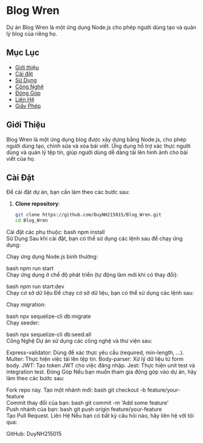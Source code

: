 # Blog Wren  

Dự án Blog Wren là một ứng dụng Node.js cho phép người dùng tạo và quản lý blog của riêng họ.   

## Mục Lục  

- [Giới thiệu](#giới-thiệu)  
- [Cài đặt](#cài-đặt)  
- [Sử Dụng](#sử-dụng)  
- [Công Nghệ](#công-nghệ)  
- [Đóng Góp](#đóng-góp)  
- [Liên Hệ](#liên-hệ)  
- [Giấy Phép](#giấy-phép)  

## Giới Thiệu  

Blog Wren là một ứng dụng blog được xây dựng bằng Node.js, cho phép người dùng tạo, chỉnh sửa và xóa bài viết. Ứng dụng hỗ trợ xác thực người dùng và quản lý tệp tin, giúp người dùng dễ dàng tải lên hình ảnh cho bài viết của họ.  

## Cài Đặt  

Để cài đặt dự án, bạn cần làm theo các bước sau:  

1. **Clone repository**:  
   ```bash  
   git clone https://github.com/DuyNH215015/Blog_Wren.git  
   cd Blog_Wren  
Cài đặt các phụ thuộc:
bash
npm install  
Sử Dụng
Sau khi cài đặt, bạn có thể sử dụng các lệnh sau để chạy ứng dụng:

Chạy ứng dụng Node.js bình thường:

bash
npm run start  
Chạy ứng dụng ở chế độ phát triển (tự động làm mới khi có thay đổi):

bash
npm run start:dev  
Chạy cơ sở dữ liệu
Để chạy cơ sở dữ liệu, bạn có thể sử dụng các lệnh sau:

Chạy migration:

bash
npx sequelize-cli db:migrate  
Chạy seeder:

bash
npx sequelize-cli db:seed:all  
Công Nghệ
Dự án sử dụng các công nghệ và thư viện sau:

Express-validator: Dùng để xác thực yêu cầu (required, min-length, ...).
Multer: Thực hiện việc tải lên tệp tin.
Body-parser: Xử lý dữ liệu từ form body.
JWT: Tạo token JWT cho việc đăng nhập.
Jest: Thực hiện unit test và integration test.
Đóng Góp
Nếu bạn muốn tham gia đóng góp vào dự án, hãy làm theo các bước sau:

Fork repo này.
Tạo một nhánh mới:
bash
git checkout -b feature/your-feature  
Commit thay đổi của bạn:
bash
git commit -m 'Add some feature'  
Push nhánh của bạn:
bash
git push origin feature/your-feature  
Tạo Pull Request.
Liên Hệ
Nếu bạn có bất kỳ câu hỏi nào, hãy liên hệ với tôi qua:

GitHub: DuyNH215015
